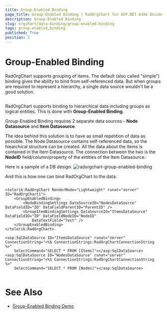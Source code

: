 ```yaml
---
title: Group-Enabled Binding
page_title: Group-Enabled Binding | RadOrgChart for ASP.NET AJAX Documentation
description: Group-Enabled Binding
slug: orgchart/data-binding/group-enabled-binding
tags: group-enabled,binding
published: True
position: 2
---
```


# Group-Enabled Binding



RadOrgChart supports grouping of items. The default (also called "simple") binding gives the ability to bind from self-referenced data. But when groups are required to represent a hierarchy, a single data source wouldn't be a good solution.

## 

RadOrgChart supports binding to hierarchical data including groups as logical entities. This is done with **Group-Enabled Binding**.

Group-Enabled Binding requires 2 separate data sources - **Node Datasource** and **Item Datasource**.

The idea behind this solution is to have as small repetition of data as possible. The Node Datasource contains self-referenced data, so the hiearchical structure can be created. All the data about the items is contained in the Item Datasource. The connection between the two is the **NodeID** field/column/property of the entities of the Item Datasource.

Here is a sample of a DB design:
![radorgchart-group-enabled-binding](images/radorgchart-group-enabled-binding.png)

And this is how one can bind RadOrgChart to the data:

````ASPNET

<telerik:RadOrgChart RenderMode="Lightweight" runat="server" ID="RadOrgChart1">
	<GroupEnabledBinding>
		<NodeBindingSettings DataSourceID="NodesDataSource" DataFieldID="ID" DataFieldParentID="ParentID" />
		<GroupItemBindingSettings DataSourceID="ItemsDataSource" DataFieldID="ID" DataFieldNodeID="NodeID"
			DataTextField="Text" />
	</GroupEnabledBinding>
</telerik:RadOrgChart>

<asp:SqlDataSource ID="ItemsDataSource" runat="server" ConnectionString="<%$ ConnectionStrings:RadOrgChartConnectionString %>"
	SelectCommand="SELECT * FROM [Items]"></asp:SqlDataSource>
<asp:SqlDataSource ID="NodesDataSource" runat="server" ConnectionString="<%$ ConnectionStrings:RadOrgChartConnectionString %>"
	SelectCommand="SELECT * FROM [Nodes]"></asp:SqlDataSource>
	
````



# See Also

 * [Group-Enabled Binding Demo](https://demos.telerik.com/aspnet-ajax/orgchart/examples/groupenabledbinding/defaultcs.aspx)
